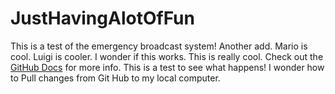 # JustHavingAlotOfFun
This is a test of the emergency broadcast system! Another add.
Mario is cool. Luigi is cooler.
I wonder if this works.
This is really cool.
Check out the [GitHub Docs](https://docs.github.com/) for more info.
This is a test to see what happens!
I wonder how to Pull changes from Git Hub to my local computer.
